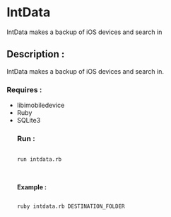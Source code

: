 IntData
=======

IntData makes a backup of iOS devices and search in


<h2>Description : </h2>

IntData makes a backup of iOS devices and search in.<br />

<h3>Requires : </h3>
<ul>
  <li>libimobiledevice</li>
  <li>Ruby</li>
  <li>SQLite3</li>
<h3>Run :</h3>
<pre>
<code>
run intdata.rb
</code>
</pre>
<br />
<strong>Example :</strong>
<pre>
<code>
ruby intdata.rb DESTINATION_FOLDER
</code>
</pre>
